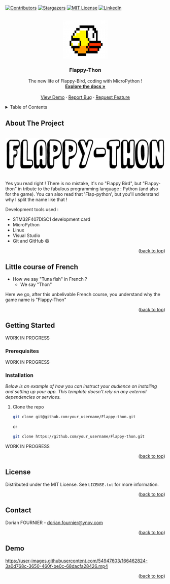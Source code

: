 <div id="top"></div>

<!-- PROJECT SHIELDS -->
<!--
*** I'm using markdown "reference style" links for readability.
*** Reference links are enclosed in brackets [ ] instead of parentheses ( ).
*** See the bottom of this document for the declaration of the reference variables
*** for contributors-url, forks-url, etc. This is an optional, concise syntax you may use.
*** https://www.markdownguide.org/basic-syntax/#reference-style-links
-->

[![Contributors][contributors-shield]][contributors-url]
[![Stargazers][stars-shield]][stars-url]
[![MIT License][license-shield]][license-url]
[![LinkedIn][linkedin-shield]][linkedin-url]

<!-- PROJECT LOGO -->
<br />
<div align="center">
  <a href="https://github.com/DorianFournier/Flappy-thon">
    <img src="images/birdy.png" alt="Thon player" width="140" height="120">
  </a>

  <h3 align="center">Flappy-Thon</h3>

  <p align="center">
    The new life of Flappy-Bird, coding with MicroPython !
    <br />
    <a href="https://github.com/DorianFournier/Flappy-thon"><strong>Explore the docs »</strong></a>
    <br />
    <br />
    <a href="#demo">View Demo</a>   
    ·
    <a href="https://github.com/DorianFournier/Flappy-thon/issues">Report Bug</a>
    ·
    <a href="https://github.com/DorianFournier/Flappy-thon/pulls">Request Feature</a>
  </p>
</div>



<!-- TABLE OF CONTENTS -->
<details>
  <summary>Table of Contents</summary>
  <ol>
    <li>
      <a href="#about-the-project">About The Project</a>
    </li>
    <li>
      <a href="#little-course-of-french">Little course of French</a>
    </li>
    <li>
      <a href="#getting-started">Getting Started</a>
      <ul>
        <li><a href="#prerequisites">Prerequisites</a></li>
        <li><a href="#installation">Installation</a></li>
      </ul>
    </li>
    <li><a href="#license">License</a></li>
    <li><a href="#contact">Contact</a></li>
    <li><a href="#demo">Demo</a></li>
  </ol>
</details>



<!-- ABOUT THE PROJECT -->
## About The Project
<div align="center">
  </br>
  <img src="images/name.png" alt="Game name" width="700" height="100">
  </br></br>
</div>

Yes you read right ! There is no mistake, it's no "Flappy Bird", but "Flappy-thon" in tribute to the fabulous programming language : Python (and also for the game).
You can also read that 'Flap-python', but you'll understand why I split the name like that !


Development tools used :
* STM32F407DISC1 development card
* MicroPython
* Linux
* Visual Studio
* Git and GitHub :smile:

<p align="right">(<a href="#top">back to top</a>)</p>


## Little course of French

- How we say "Tuna fish" in French ? 
  - We say "Thon"

Here we go, after this unbelivable French course, you understand why the game name is "Flappy-Thon"


<p align="right">(<a href="#top">back to top</a>)</p>



<!-- GETTING STARTED -->
## Getting Started

WORK IN PROGRESS

### Prerequisites

WORK IN PROGRESS

### Installation

_Below is an example of how you can instruct your audience on installing and setting up your app. This template doesn't rely on any external dependencies or services._

1. Clone the repo
   ```sh
   git clone git@github.com:your_username/Flappy-thon.git
   ```
   or
   ```sh
   git clone https://github.com/your_username/Flappy-thon.git
   ```

WORK IN PROGRESS

<p align="right">(<a href="#top">back to top</a>)</p>



<!-- LICENSE -->
## License

Distributed under the MIT License. See `LICENSE.txt` for more information.

<p align="right">(<a href="#top">back to top</a>)</p>



<!-- CONTACT -->
## Contact

Dorian FOURNIER - dorian.fournier@ynov.com

<p align="right">(<a href="#top">back to top</a>)</p>



<!-- ACKNOWLEDGMENTS -->
## Demo

https://user-images.githubusercontent.com/54947603/166462824-3a0d768c-3650-460f-be0c-68dacfa28426.mp4


<p align="right">(<a href="#top">back to top</a>)</p>



<!-- MARKDOWN LINKS & IMAGES -->
<!-- https://www.markdownguide.org/basic-syntax/#reference-style-links -->
[contributors-shield]: https://img.shields.io/github/contributors/othneildrew/Best-README-Template.svg?style=for-the-badge
[contributors-url]: https://github.com/othneildrew/Best-README-Template/graphs/contributors
[stars-shield]: https://img.shields.io/github/stars/othneildrew/Best-README-Template.svg?style=for-the-badge
[stars-url]: https://github.com/othneildrew/Best-README-Template/stargazers
[license-shield]: https://img.shields.io/github/license/othneildrew/Best-README-Template.svg?style=for-the-badge
[license-url]: https://github.com/othneildrew/Best-README-Template/blob/master/LICENSE.txt
[linkedin-shield]: https://img.shields.io/badge/-LinkedIn-black.svg?style=for-the-badge&logo=linkedin&colorB=555
[linkedin-url]: https://www.linkedin.com/in/dorian-fournier/
